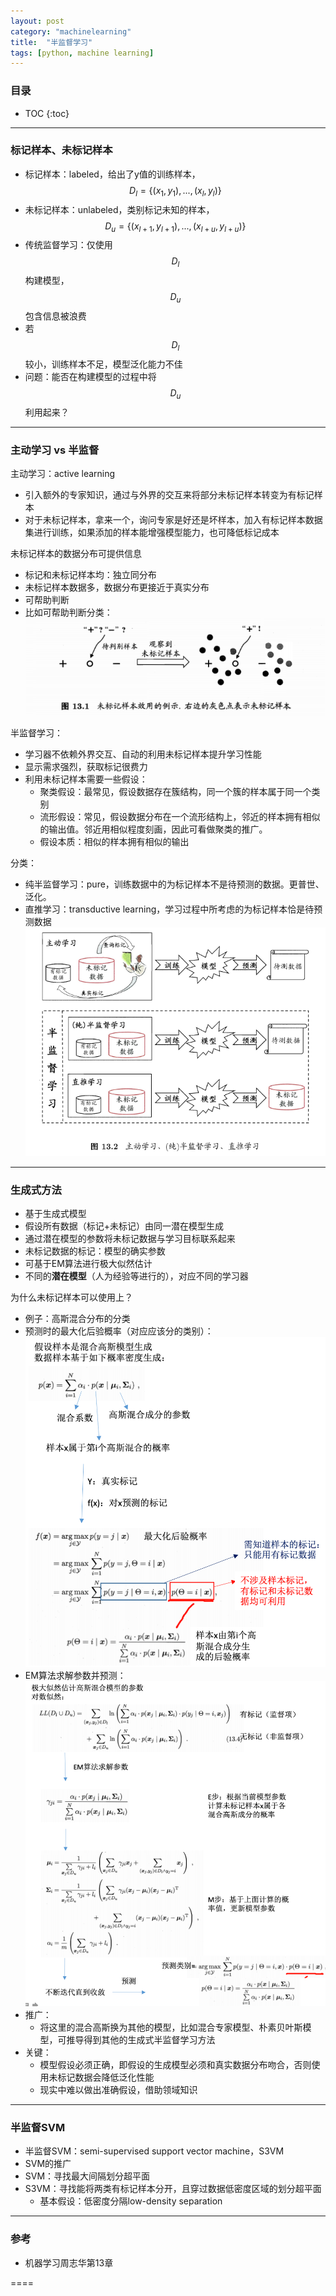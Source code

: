 ```yaml
---
layout: post
category: "machinelearning"
title:  "半监督学习"
tags: [python, machine learning]
---
```


<script type="text/javascript" async
  src="https://cdn.mathjax.org/mathjax/latest/MathJax.js?config=TeX-MML-AM_CHTML">
</script>

### 目录

- TOC
{:toc}

---

### 标记样本、未标记样本

* 标记样本：labeled，给出了y值的训练样本，$$D_l=\{(x_1,y_1),...,(x_l,y_l)\}$$
* 未标记样本：unlabeled，类别标记未知的样本，$$D_u=\{(x_{l+1},y_{l+1}),...,(x_{l+u},y_{l+u})\}$$
* 传统监督学习：仅使用$$D_l$$构建模型，$$D_u$$包含信息被浪费
* 若$$D_l$$较小，训练样本不足，模型泛化能力不佳
* 问题：能否在构建模型的过程中将$$D_u$$利用起来？

---

### 主动学习 vs 半监督

主动学习：active learning

* 引入额外的专家知识，通过与外界的交互来将部分未标记样本转变为有标记样本
* 对于未标记样本，拿来一个，询问专家是好还是坏样本，加入有标记样本数据集进行训练，如果添加的样本能增强模型能力，也可降低标记成本

未标记样本的数据分布可提供信息

* 标记和未标记样本均：独立同分布
* 未标记样本数据多，数据分布更接近于真实分布
* 可帮助判断
* 比如可帮助判断分类：[![20190801215112](https://raw.githubusercontent.com/Tsinghua-gongjing/blog_codes/master/images/20190801215112.png)](https://raw.githubusercontent.com/Tsinghua-gongjing/blog_codes/master/images/20190801215112.png)

半监督学习：

* 学习器不依赖外界交互、自动的利用未标记样本提升学习性能
* 显示需求强烈，获取标记很费力
* 利用未标记样本需要一些假设：
	* 聚类假设：最常见，假设数据存在簇结构，同一个簇的样本属于同一个类别
	* 流形假设：常见，假设数据分布在一个流形结构上，邻近的样本拥有相似的输出值。邻近用相似程度刻画，因此可看做聚类的推广。
	* 假设本质：相似的样本拥有相似的输出

分类：

* 纯半监督学习：pure，训练数据中的为标记样本不是待预测的数据。更普世、泛化。
* 直推学习：transductive learning，学习过程中所考虑的为标记样本恰是待预测数据 [![20190801215826](https://raw.githubusercontent.com/Tsinghua-gongjing/blog_codes/master/images/20190801215826.png)](https://raw.githubusercontent.com/Tsinghua-gongjing/blog_codes/master/images/20190801215826.png)

---

### 生成式方法

* 基于生成式模型
* 假设所有数据（标记+未标记）由同一潜在模型生成
* 通过潜在模型的参数将未标记数据与学习目标联系起来
* 未标记数据的标记：模型的确实参数
* 可基于EM算法进行极大似然估计
* 不同的**潜在模型**（人为经验等进行的），对应不同的学习器

为什么未标记样本可以使用上？

* 例子：高斯混合分布的分类 
* 预测时的最大化后验概率（对应应该分的类别）：[![20190802100852](https://raw.githubusercontent.com/Tsinghua-gongjing/blog_codes/master/images/20190802100852.png)](https://raw.githubusercontent.com/Tsinghua-gongjing/blog_codes/master/images/20190802100852.png)
* EM算法求解参数并预测：[![20190802101850](https://raw.githubusercontent.com/Tsinghua-gongjing/blog_codes/master/images/20190802101850.png)](https://raw.githubusercontent.com/Tsinghua-gongjing/blog_codes/master/images/20190802101850.png)
* 推广：
	* 将这里的混合高斯换为其他的模型，比如混合专家模型、朴素贝叶斯模型，可推导得到其他的生成式半监督学习方法
* 关键：
	* 模型假设必须正确，即假设的生成模型必须和真实数据分布吻合，否则使用未标记数据会降低泛化性能
	* 现实中难以做出准确假设，借助领域知识

---

### 半监督SVM

* 半监督SVM：semi-supervised support vector machine，S3VM
* SVM的推广
* SVM：寻找最大间隔划分超平面
* S3VM：寻找能将两类有标记样本分开，且穿过数据低密度区域的划分超平面
	* 基本假设：低密度分隔low-density separation 

---

### 参考

* 机器学习周志华第13章





====